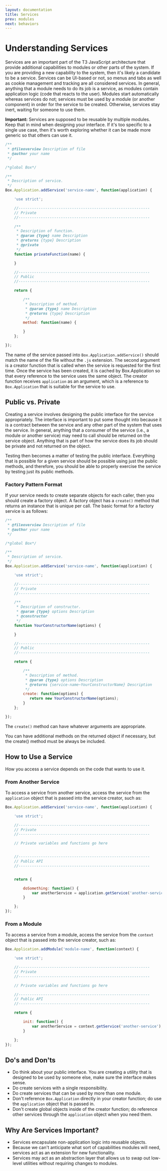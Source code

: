 ```yaml
---
layout: documentation
title: Services
prev: modules
next: behaviors
---
```


# Understanding Services

Services are an important part of the T3 JavaScript architecture that provide additional capabilities to modules or other parts of the system. If you are providing a new capability to the system, then it's likely a candidate to be a service. Services can be UI-based or not, so menus and tabs as well as cookie management and tracking are all considered services. In general, anything that a module needs to do its job is a service, as modules contain application logic (code that reacts to the user). Modules start automatically whereas services do not; services must be used by a module (or another component) in order for the service to be created. Otherwise, services stay inert, waiting for someone to use them.

**Important:** Services are supposed to be reusable by multiple modules. Keep that in mind when designing your interface. If it's too specific to a single use case, then it's worth exploring whether it can be made more generic so that others can use it.

```js
/**
 * @fileoverview Description of file
 * @author your name
 */

/*global Box*/

/**
 * Description of service.
 */
Box.Application.addService('service-name', function(application) {

    'use strict';

    //-----------------------------------------------------------
    // Private
    //-----------------------------------------------------------

    /**
     * Description of function.
     * @param {type} name Description
     * @returns {type} Description
     * @private
     */
    function privateFunction(name) {

    }

    //-----------------------------------------------------------
    // Public
    //-----------------------------------------------------------

    return {

        /**
         * Description of method.
         * @param {type} name Description
         * @returns {type} Description
         */
        method: function(name) {

        }
    };

});
```

The name of the service passed into `Box.Application.addService()` should match the name of the file without the `.js` extension. The second argument is a creator function that is called when the service is requested for the first time. Once the service has been created, it is cached by Box.Application so that every reference to the service uses the same object. The creator function receives `application` as an argument, which is a reference to `Box.Application` that is suitable for the service to use.

## Public vs. Private

Creating a service involves designing the public interface for the service appropriately. The interface is important to put some thought into because it is a contract between the service and any other part of the system that uses the service. In general, anything that a consumer of the service (i.e., a module or another service) may need to call should be returned on the service object. Anything that is part of how the service does its job should be private and not returned on the object.

Testing then becomes a matter of testing the public interface. Everything that is possible for a given service should be possible using just the public methods, and therefore, you should be able to properly exercise the service by testing just its public methods.

### Factory Pattern Format

If your service needs to create separate objects for each caller, then you should create a factory object. A factory object has a `create()` method that returns an instance that is unique per call. The basic format for a factory service is as follows:

```js
/**
 * @fileoverview Description of file
 * @author your name
 */

/*global Box*/

/**
 * Description of service.
 */
Box.Application.addService('service-name', function(application) {

    'use strict';

    //-----------------------------------------------------------
    // Private
    //-----------------------------------------------------------

    /**
     * Description of constructor.
     * @param {type} options Description
     * @constructor
     */
    function YourConstructorName(options) {

    }

    //-----------------------------------------------------------
    // Public
    //-----------------------------------------------------------

    return {

        /**
         * Description of method.
         * @param {type} options Description
         * @returns {service-name~YourConstructorName} Description
         */
        create: function(options) {
           return new YourConstructorName(options);
        }
    };

});
```

The `create()` method can have whatever arguments are appropriate.

You can have additional methods on the returned object if necessary, but the create() method must be always be included.

## How to Use a Service

How you access a service depends on the code that wants to use it.

### From Another Service

To access a service from another service, access the service from the `application` object that is passed into the service creator, such as:

```js
Box.Application.addService('service-name', function(application) {

    'use strict';

    //-----------------------------------------------------------
    // Private
    //-----------------------------------------------------------

    // Private variables and functions go here


    //-----------------------------------------------------------
    // Public API
    //-----------------------------------------------------------


    return {

        doSomething: function() {
            var anotherService = application.getService('another-service');
        }

    };
});
```

### From a Module

To access a service from a module, access the service from the `context` object that is passed into the service creator, such as:

```js
Box.Application.addModule('module-name', function(context) {

    'use strict';

    //-----------------------------------------------------------
    // Private
    //-----------------------------------------------------------

    // Private variables and functions go here

    //-----------------------------------------------------------
    // Public API
    //-----------------------------------------------------------

    return {

        init: function() {
            var anotherService = context.getService('another-service');
        }

    };
});
```

## Do's and Don'ts

* Do think about your public interface. You are creating a utility that is designed to be used by someone else, make sure the interface makes sense.
* Do create services with a single responsibility.
* Do create services that can be used by more than one module.
* Don't reference `Box.Application` directly in your creator function; do use the `application` object that is passed in.
* Don't create global objects inside of the creator function; do reference other services through the `application` object when you need them.

## Why Are Services Important?

* Services encapsulate non-application logic into reusable objects.
* Because we can't anticipate what sort of capabilities modules will need, services act as an extension for new functionality.
* Services may act as an abstraction layer that allows us to swap out low-level utilities without requiring changes to modules.

